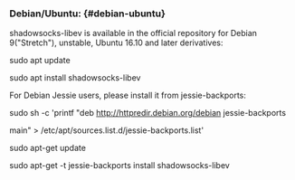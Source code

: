 ### Debian/Ubuntu: {#debian-ubuntu}

shadowsocks-libev is available in the official repository for Debian 9(&quot;Stretch&quot;), unstable, Ubuntu 16.10 and later derivatives:

sudo apt update

sudo apt install shadowsocks-libev

For Debian Jessie users, please install it from jessie-backports:

sudo sh -c &#039;printf &quot;deb http://httpredir.debian.org/debian jessie-backports

main&quot; &gt; /etc/apt/sources.list.d/jessie-backports.list&#039;

sudo apt-get update

sudo apt-get -t jessie-backports install shadowsocks-libev